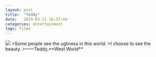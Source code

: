```yaml
---
layout: post
title:  "Teddy"
date:   2019-03-11 16:37:44
categories: entertainment
tags: films
---
```

<img src="{{ site.baseurl }}/images/teddy.jpg">
>Some people see the ugliness in this world.  
>I choose to see the beauty.  
>——Teddy,**West World**